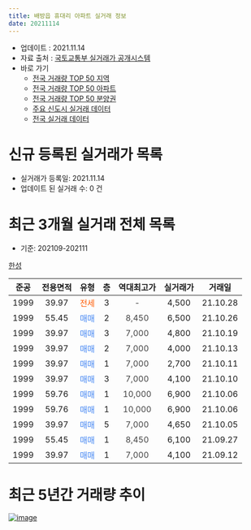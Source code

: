 ```yaml
---
title: 배방읍 휴대리 아파트 실거래 정보
date: 20211114
---
```


* 업데이트 : 2021.11.14
* 자료 출처 : [국토교통부 실거래가 공개시스템](http://rt.molit.go.kr)
* 바로 가기
    * [전국 거래량 TOP 50 지역](https://apt-info.github.io/apt-trade-info/tr)
    * [전국 거래량 TOP 50 아파트](https://apt-info.github.io/apt-trade-info/ta)
    * [전국 거래량 TOP 50 분양권](https://apt-info.github.io/apt-trade-info/tb)
    * [주요 신도시 실거래 데이터](https://apt-info.github.io/apt-trade-info/newtown)
    * [전국 실거래 데이터](https://apt-info.github.io/apt-trade-info/all)



<script async src="https://pagead2.googlesyndication.com/pagead/js/adsbygoogle.js"></script>
<!-- 기본광고 -->
<ins class="adsbygoogle"
     style="display:block"
     data-ad-client="ca-pub-1142216861245946"
     data-ad-slot="4805727019"
     data-ad-format="auto"
     data-full-width-responsive="true"></ins>
<script>
     (adsbygoogle = window.adsbygoogle || []).push({});
</script>


# 신규 등록된 실거래가 목록

* 실거래가 등록일: 2021.11.14
* 업데이트 된 실거래 수: 0 건




<script async src="https://pagead2.googlesyndication.com/pagead/js/adsbygoogle.js"></script>
<!-- 기본광고 -->
<ins class="adsbygoogle"
     style="display:block"
     data-ad-client="ca-pub-1142216861245946"
     data-ad-slot="4805727019"
     data-ad-format="auto"
     data-full-width-responsive="true"></ins>
<script>
     (adsbygoogle = window.adsbygoogle || []).push({});
</script>


# 최근 3개월 실거래 전체 목록
* 기준: 202109-202111


[한성](https://search.naver.com/search.naver?query=%ED%95%9C%EC%84%B1)

|준공|전용면적|유형|층|역대최고가|실거래가|거래일|
|:---:|:---:|:---:|:---:|:---:|:---:|:---:|
|1999|39.97|<span style="color:#FF5A00">전세</span>|3|<span style="color:#444444">-</span>|4,500|21.10.28|
|1999|55.45|<span style="color:#4285F3">매매</span>|2|<span style="color:#444444">8,450</span>|6,500|21.10.26|
|1999|39.97|<span style="color:#4285F3">매매</span>|3|<span style="color:#444444">7,000</span>|4,800|21.10.19|
|1999|39.97|<span style="color:#4285F3">매매</span>|2|<span style="color:#444444">7,000</span>|4,000|21.10.13|
|1999|39.97|<span style="color:#4285F3">매매</span>|1|<span style="color:#444444">7,000</span>|2,700|21.10.11|
|1999|39.97|<span style="color:#4285F3">매매</span>|3|<span style="color:#444444">7,000</span>|4,100|21.10.10|
|1999|59.76|<span style="color:#4285F3">매매</span>|1|<span style="color:#444444">10,000</span>|6,900|21.10.06|
|1999|59.76|<span style="color:#4285F3">매매</span>|1|<span style="color:#444444">10,000</span>|6,900|21.10.06|
|1999|39.97|<span style="color:#4285F3">매매</span>|5|<span style="color:#444444">7,000</span>|4,650|21.10.05|
|1999|55.45|<span style="color:#4285F3">매매</span>|1|<span style="color:#444444">8,450</span>|6,100|21.09.27|
|1999|39.97|<span style="color:#4285F3">매매</span>|1|<span style="color:#444444">7,000</span>|4,100|21.09.12|



<script async src="https://pagead2.googlesyndication.com/pagead/js/adsbygoogle.js"></script>
<!-- 기본광고 -->
<ins class="adsbygoogle"
     style="display:block"
     data-ad-client="ca-pub-1142216861245946"
     data-ad-slot="4805727019"
     data-ad-format="auto"
     data-full-width-responsive="true"></ins>
<script>
     (adsbygoogle = window.adsbygoogle || []).push({});
</script>


# 최근 5년간 거래량 추이


<div style="width:100%;">
    <canvas id="deal_progress" height="200"></canvas>
</div>

<script>
new Chart(document.getElementById("deal_progress"), {
    type: 'line',
    data: {
        labels: ['16.01','16.02','16.03','16.04','16.05','16.06','16.07','16.08','16.09','16.10','16.11','16.12','17.01','17.02','17.03','17.04','17.06','17.07','17.08','17.09','17.10','17.11','17.12','18.01','18.02','18.03','18.04','18.05','18.06','18.07','18.08','18.09','18.10','18.11','19.02','19.03','19.04','19.05','19.06','19.11','20.01','20.02','20.03','20.04','20.05','20.06','20.07','20.08','20.10','20.11','20.12','21.01','21.03','21.04','21.06','21.07','21.08','21.09','21.10'],
        datasets: [{
            label: '매매/분양권',
            data: [2,3,1,2,2,1,1,3,2,1,0,2,0,3,4,2,1,2,2,1,0,1,1,1,1,0,1,0,1,1,0,0,2,0,0,0,1,0,0,1,0,0,2,1,1,0,1,0,0,0,0,1,1,1,2,1,2,2,8],
            borderColor: "rgba(66, 133, 243, 1)",
            backgroundColor: "rgba(66, 133, 243, 0.05)",
            borderWidth: 1,
            pointRadius: 0,
            fill: false,
            lineTension: 0
        },{
            label: '전/월세',
            data: [1,1,3,2,2,1,2,1,3,2,3,0,1,2,2,1,2,2,2,1,1,0,0,2,1,2,0,1,1,0,1,1,0,2,1,3,0,1,3,0,2,3,0,0,1,1,1,1,2,1,2,0,1,0,2,1,0,0,1],
            borderColor: "rgba(255, 90, 0, 1)",
            backgroundColor: "rgba(255, 90, 0, 0.05)",
            borderWidth: 1,
            pointRadius: 0,
            fill: false,
            lineTension: 0
        },{
            label: '합계',
            data: [3,4,4,4,4,2,3,4,5,3,3,2,1,5,6,3,3,4,4,2,1,1,1,3,2,2,1,1,2,1,1,1,2,2,1,3,1,1,3,1,2,3,2,1,2,1,2,1,2,1,2,1,2,1,4,2,2,2,9],
            borderColor: "rgba(0, 0, 0, 1)",
            backgroundColor: "rgba(0, 0, 0, 0.03)",
            borderWidth: 0.1,
            pointRadius: 0,
            fill: true,
            lineTension: 0
        }
        ]
    },
    options: {
        responsive: true,
        title: {
            display: false
        },
        tooltips: {
            mode: 'index',
            intersect: false
        },
        hover: {
            mode: 'nearest',
            intersect: true
        },
        scales: {
            xAxes: [{
                display: true,
                scaleLabel: {
                    display: true,
                    labelString: '년/월'
                }
            }],
            yAxes: [{
                display: true,
                ticks: {
                    suggestedMin: 0,
                },
                scaleLabel: {
                    display: true,
                    labelString: '실거래 수'
                }
            }]
        }
    }
});

</script>


[![image](https://apt-info.github.io/images/2020-01-03-apt-trade-info/1024x500.png)](https://play.google.com/store/apps/details?id=com.aptinfo.apttradeinfo)

